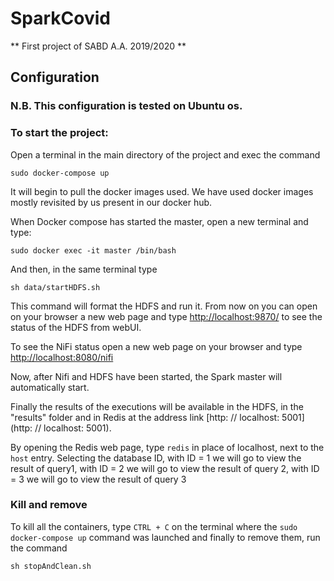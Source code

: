 # SparkCovid
** First project of SABD A.A. 2019/2020 **

## Configuration

### N.B. This configuration is tested on Ubuntu os.

### To start the project:
Open a terminal in the main directory of the project and exec the command
```
sudo docker-compose up
```

It will begin to pull the docker images used. We have used docker images mostly revisited by us present in our docker hub.

When Docker compose has started the master, open a new terminal and type:

```
sudo docker exec -it master /bin/bash
```

And then, in the same terminal type

```
sh data/startHDFS.sh
```

This command will format the HDFS and run it.
From now on you can open on your browser a new web page and type [http://localhost:9870/](http://localhost:9870/) to see the status of the HDFS from webUI.

To see the NiFi status open a new web page on your browser and type [http://localhost:8080/nifi](http://localhost:8080/nifi)

Now, after Nifi and HDFS have been started, the Spark master will automatically start.

Finally the results of the executions will be available in the HDFS, in the "results" folder and in Redis at the address link [http: // localhost: 5001](http: // localhost: 5001).

By opening the Redis web page, type `redis` in place of localhost, next to the `host` entry.
Selecting the database ID, with ID = 1 we will go to view the result of query1, with ID = 2 we will go to view the result of query 2, with ID = 3 we will go to view the result of query 3

### Kill and remove
To kill all the containers, type `CTRL + C` on the terminal where the `sudo docker-compose up` command was launched and finally to remove them, run the command

```
sh stopAndClean.sh
```
